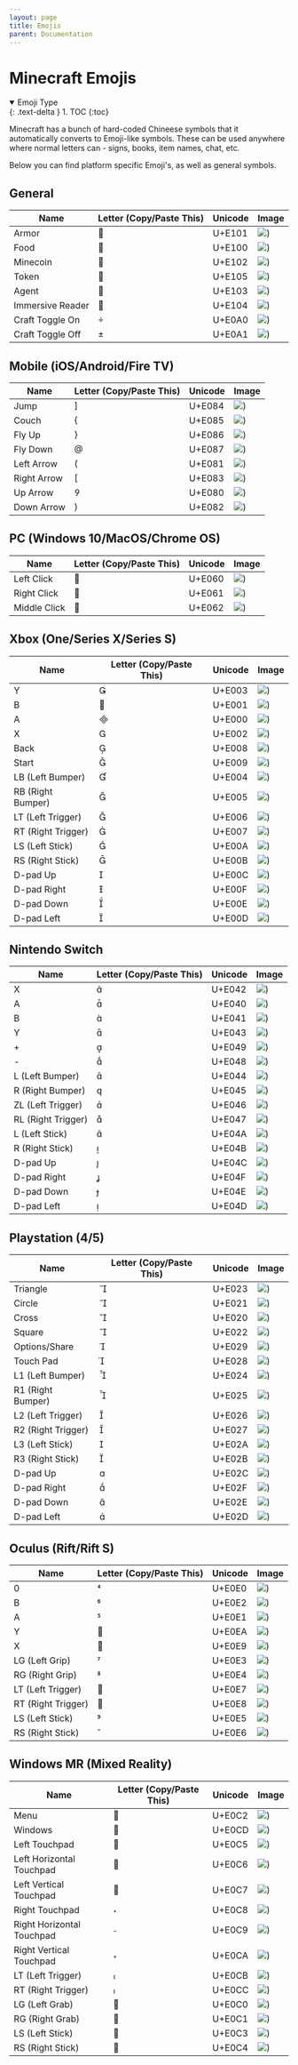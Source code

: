 ```yaml
---
layout: page
title: Emojis
parent: Documentation
---
```


# Minecraft Emojis

<details id="toc" open markdown="block">
  <summary>
    Emoji Type
  </summary>
  {: .text-delta }
1. TOC
{:toc}
</details>

Minecraft has a bunch of hard-coded Chineese symbols that it automatically converts to Emoji-like symbols.
These can be used anywhere where normal letters can - signs, books, item names, chat, etc.

Below you can find platform specific Emoji's, as well as general symbols.

## General

| Name                 | Letter (Copy/Paste This) | Unicode                      | Image                                      |
|----------------------|--------------------------|------------------------------|--------------------------------------------|
| Armor                |                         | U+E101                       |![)](/assets/images/Documentation/emojis/general/armor.png)|
| Food                 |                         | U+E100                       |![)](/assets/images/Documentation/emojis/general/food.png)|
| Minecoin             |                         | U+E102                       |![)](/assets/images/Documentation/emojis/general/minecoin.png)|
| Token                |                         | U+E105                       |![)](/assets/images/Documentation/emojis/general/token.png)|
| Agent                |                         | U+E103                       |![)](/assets/images/Documentation/emojis/general/agent.png)|
| Immersive Reader     |                         | U+E104                       |![)](/assets/images/Documentation/emojis/general/immersive_reader.png)|
| Craft Toggle On      |                         | U+E0A0                       |![)](/assets/images/Documentation/emojis/general/craft_toggle_on.png)|
| Craft Toggle Off     |                         | U+E0A1                       |![)](/assets/images/Documentation/emojis/general/craft_toggle_off.png)|


## Mobile (iOS/Android/Fire TV)

| Name                 | Letter (Copy/Paste This) | Unicode                      | Image                                      |
|----------------------|--------------------------|------------------------------|--------------------------------------------|
| Jump                 |                         | U+E084                       |![)](/assets/images/Documentation/emojis/mobile/jump.png)|
| Couch                |                         | U+E085                       |![)](/assets/images/Documentation/emojis/mobile/crouch.png)|
| Fly Up               |                         | U+E086                       |![)](/assets/images/Documentation/emojis/mobile/fly_up.png)|
| Fly Down             |                         | U+E087                       |![)](/assets/images/Documentation/emojis/mobile/fly_down.png)|
| Left Arrow           |                         | U+E081                       |![)](/assets/images/Documentation/emojis/mobile/left_arrow.png)|
| Right Arrow          |                         | U+E083                       |![)](/assets/images/Documentation/emojis/mobile/right_arrow.png)|
| Up Arrow             |                         | U+E080                       |![)](/assets/images/Documentation/emojis/mobile/up_arrow.png)|
| Down Arrow           |                         | U+E082                       |![)](/assets/images/Documentation/emojis/mobile/down_arrow.png)|


## PC (Windows 10/MacOS/Chrome OS)

| Name                 | Letter (Copy/Paste This) | Unicode                      | Image                                      |
|----------------------|--------------------------|------------------------------|--------------------------------------------|
| Left Click           |                         | U+E060                       |![)](/assets/images/Documentation/emojis/pc/left_click.png)|
| Right Click          |                         | U+E061                       |![)](/assets/images/Documentation/emojis/pc/middle_click.png)|
| Middle Click         |                         | U+E062                       |![)](/assets/images/Documentation/emojis/pc/right_click.png)|


## Xbox (One/Series X/Series S)

| Name                 | Letter (Copy/Paste This) | Unicode                      | Image                                      |
|----------------------|--------------------------|------------------------------|--------------------------------------------|
| Y                    |                         | U+E003                       |![)](/assets/images/Documentation/emojis/xbox/y_button.png)|
| B                    |                         | U+E001                       |![)](/assets/images/Documentation/emojis/xbox/b_button.png)|
| A                    |                         | U+E000                       |![)](/assets/images/Documentation/emojis/xbox/a_button.png)|
| X                    |                         | U+E002                       |![)](/assets/images/Documentation/emojis/xbox/x_button.png)|
| Back                 |                         | U+E008                       |![)](/assets/images/Documentation/emojis/xbox/back.png)|
| Start                |                         | U+E009                       |![)](/assets/images/Documentation/emojis/xbox/start.png)|
| LB (Left Bumper)     |                         | U+E004                       |![)](/assets/images/Documentation/emojis/xbox/left_bumper.png)|
| RB (Right Bumper)    |                         | U+E005                       |![)](/assets/images/Documentation/emojis/xbox/right_bumper.png)|
| LT (Left Trigger)    |                         | U+E006                       |![)](/assets/images/Documentation/emojis/xbox/left_trigger.png)|
| RT (Right Trigger)   |                         | U+E007                       |![)](/assets/images/Documentation/emojis/xbox/right_trigger.png)|
| LS (Left Stick)      |                         | U+E00A                       |![)](/assets/images/Documentation/emojis/xbox/left_stick.png)|
| RS (Right Stick)     |                         | U+E00B                       |![)](/assets/images/Documentation/emojis/xbox/right_stick.png)|
| D-pad Up             |                         | U+E00C                       |![)](/assets/images/Documentation/emojis/xbox/dpad_up.png)|
| D-pad Right          |                         | U+E00F                       |![)](/assets/images/Documentation/emojis/xbox/dpad_right.png)|
| D-pad Down           |                         | U+E00E                       |![)](/assets/images/Documentation/emojis/xbox/dpad_down.png)|
| D-pad Left           |                         | U+E00D                       |![)](/assets/images/Documentation/emojis/xbox/dpad_left.png)|


## Nintendo Switch

| Name                 | Letter (Copy/Paste This) | Unicode                      | Image                                      |
|----------------------|--------------------------|------------------------------|--------------------------------------------|
| X                    |                         | U+E042                       |![)](/assets/images/Documentation/emojis/switch/x_button.png)|
| A                    |                         | U+E040                       |![)](/assets/images/Documentation/emojis/switch/a_button.png)|
| B                    |                         | U+E041                       |![)](/assets/images/Documentation/emojis/switch/b_button.png)|
| Y                    |                         | U+E043                       |![)](/assets/images/Documentation/emojis/switch/y_button.png)|
| +                    |                         | U+E049                       |![)](/assets/images/Documentation/emojis/switch/plus.png)|
| -                    |                         | U+E048                       |![)](/assets/images/Documentation/emojis/switch/minus.png)|
| L (Left Bumper)      |                         | U+E044                       |![)](/assets/images/Documentation/emojis/switch/left_bumper.png)|
| R (Right Bumper)     |                         | U+E045                       |![)](/assets/images/Documentation/emojis/switch/right_bumper.png)|
| ZL (Left Trigger)    |                         | U+E046                       |![)](/assets/images/Documentation/emojis/switch/left_trigger.png)|
| RL (Right Trigger)   |                         | U+E047                       |![)](/assets/images/Documentation/emojis/switch/right_trigger.png)|
| L (Left Stick)       |                         | U+E04A                       |![)](/assets/images/Documentation/emojis/switch/left_stick.png)|
| R (Right Stick)      |                         | U+E04B                       |![)](/assets/images/Documentation/emojis/switch/right_stick.png)|
| D-pad Up             |                         | U+E04C                       |![)](/assets/images/Documentation/emojis/switch/dpad_up.png)|
| D-pad Right          |                         | U+E04F                       |![)](/assets/images/Documentation/emojis/switch/dpad_right.png)|
| D-pad Down           |                         | U+E04E                       |![)](/assets/images/Documentation/emojis/switch/dpad_down.png)|
| D-pad Left           |                         | U+E04D                       |![)](/assets/images/Documentation/emojis/switch/dpad_left.png)|


## Playstation (4/5)

| Name                 | Letter (Copy/Paste This) | Unicode                      | Image                                      |
|----------------------|--------------------------|------------------------------|--------------------------------------------|
| Triangle             |                         | U+E023                       |![)](/assets/images/Documentation/emojis/playstation/triangle.png)|
| Circle               |                         | U+E021                       |![)](/assets/images/Documentation/emojis/playstation/circle.png)|
| Cross                |                         | U+E020                       |![)](/assets/images/Documentation/emojis/playstation/cross.png)|
| Square               |                         | U+E022                       |![)](/assets/images/Documentation/emojis/playstation/square.png)|
| Options/Share        |                         | U+E029                       |![)](/assets/images/Documentation/emojis/playstation/options_share.png)|
| Touch Pad            |                         | U+E028                       |![)](/assets/images/Documentation/emojis/playstation/touch_pad.png)|
| L1 (Left Bumper)     |                         | U+E024                       |![)](/assets/images/Documentation/emojis/playstation/left_bumper.png)|
| R1 (Right Bumper)    |                         | U+E025                       |![)](/assets/images/Documentation/emojis/playstation/right_bumper.png)|
| L2 (Left Trigger)    |                         | U+E026                       |![)](/assets/images/Documentation/emojis/playstation/left_trigger.png)|
| R2 (Right Trigger)   |                         | U+E027                       |![)](/assets/images/Documentation/emojis/playstation/right_trigger.png)|
| L3 (Left Stick)      |                         | U+E02A                       |![)](/assets/images/Documentation/emojis/playstation/left_stick.png)|
| R3 (Right Stick)     |                         | U+E02B                       |![)](/assets/images/Documentation/emojis/playstation/right_stick.png)|
| D-pad Up             |                         | U+E02C                       |![)](/assets/images/Documentation/emojis/playstation/dpad_up.png)|
| D-pad Right          |                         | U+E02F                       |![)](/assets/images/Documentation/emojis/playstation/dpad_right.png)|
| D-pad Down           |                         | U+E02E                       |![)](/assets/images/Documentation/emojis/playstation/dpad_down.png)|
| D-pad Left           |                         | U+E02D                       |![)](/assets/images/Documentation/emojis/playstation/dpad_left.png)|


## Oculus (Rift/Rift S)

| Name                 | Letter (Copy/Paste This) | Unicode                      | Image                                      |
|----------------------|--------------------------|------------------------------|--------------------------------------------|
| 0                    |                         | U+E0E0                       |![)](/assets/images/Documentation/emojis/oculus/0_button.png)|
| B                    |                         | U+E0E2                       |![)](/assets/images/Documentation/emojis/oculus/b_button.png)|
| A                    |                         | U+E0E1                       |![)](/assets/images/Documentation/emojis/oculus/a_button.png)|
| Y                    |                         | U+E0EA                       |![)](/assets/images/Documentation/emojis/oculus/y_button.png)|
| X                    |                         | U+E0E9                       |![)](/assets/images/Documentation/emojis/oculus/x_button.png)|
| LG (Left Grip)       |                         | U+E0E3                       |![)](/assets/images/Documentation/emojis/oculus/left_grip.png)|
| RG (Right Grip)      |                         | U+E0E4                       |![)](/assets/images/Documentation/emojis/oculus/right_grip.png)|
| LT (Left Trigger)    |                         | U+E0E7                       |![)](/assets/images/Documentation/emojis/oculus/left_trigger.png)|
| RT (Right Trigger)   |                         | U+E0E8                       |![)](/assets/images/Documentation/emojis/oculus/right_trigger.png)|
| LS (Left Stick)      |                         | U+E0E5                       |![)](/assets/images/Documentation/emojis/oculus/left_stick.png)|
| RS (Right Stick)     |                         | U+E0E6                       |![)](/assets/images/Documentation/emojis/oculus/right_stick.png)|


## Windows MR (Mixed Reality)

| Name                 | Letter (Copy/Paste This) | Unicode                      | Image                                      |
|----------------------|--------------------------|------------------------------|--------------------------------------------|
| Menu                 |                         | U+E0C2                       |![)](/assets/images/Documentation/emojis/windowsMR/menu.png)|
| Windows              |                         | U+E0CD                       |![)](/assets/images/Documentation/emojis/windowsMR/windows.png)|
| Left Touchpad        |                         | U+E0C5                       |![)](/assets/images/Documentation/emojis/windowsMR/left_touchpad.png)|
| Left Horizontal Touchpad |                     | U+E0C6                       |![)](/assets/images/Documentation/emojis/windowsMR/left_touchpad_horizontal.png)|
| Left Vertical Touchpad |                       | U+E0C7                       |![)](/assets/images/Documentation/emojis/windowsMR/left_touchpad_vertical.png)|
| Right Touchpad       |                         | U+E0C8                       |![)](/assets/images/Documentation/emojis/windowsMR/right_touchpad.png)|
| Right Horizontal Touchpad |                    | U+E0C9                       |![)](/assets/images/Documentation/emojis/windowsMR/right_touchpad_horizontal.png)|
| Right Vertical Touchpad |                      | U+E0CA                       |![)](/assets/images/Documentation/emojis/windowsMR/right_touchpad_vertical.png)|
| LT (Left Trigger)    |                         | U+E0CB                       |![)](/assets/images/Documentation/emojis/windowsMR/left_trigger.png)|
| RT (Right Trigger)   |                         | U+E0CC                       |![)](/assets/images/Documentation/emojis/windowsMR/right_trigger.png)|
| LG (Left Grab)       |                         | U+E0C0                       |![)](/assets/images/Documentation/emojis/windowsMR/left_grab.png)|
| RG (Right Grab)      |                         | U+E0C1                       |![)](/assets/images/Documentation/emojis/windowsMR/right_grab.png)|
| LS (Left Stick)      |                         | U+E0C3                       |![)](/assets/images/Documentation/emojis/windowsMR/left_stick.png)|
| RS (Right Stick)     |                         | U+E0C4                       |![)](/assets/images/Documentation/emojis/windowsMR/right_stick.png)|
